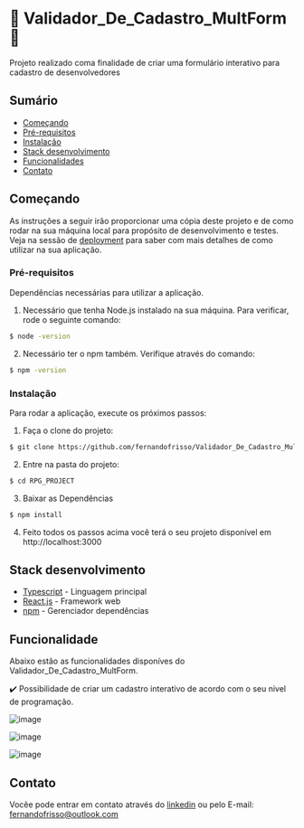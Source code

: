 # :briefcase:	 Validador_De_Cadastro_MultForm :briefcase:	

Projeto realizado coma finalidade de criar uma formulário interativo para cadastro de desenvolvedores

## Sumário

* [Começando](#Começando)
* [Pré-requisitos](#Pré-requisitos)
* [Instalação](#Instalação)
* [Stack desenvolvimento](#Stack-desenvolvimento)
* [Funcionalidades](#Funcionalidades)
* [Contato](#Contato)

## Começando

As instruções a seguir irão proporcionar uma cópia deste projeto e de como rodar na sua máquina local para propósito de desenvolvimento e testes. Veja na sessão de [deployment](#Deployment) para saber com mais detalhes de como utilizar na sua aplicação.

### Pré-requisitos

Dependências necessárias para utilizar a aplicação.

1. Necessário que tenha Node.js instalado na sua máquina. Para verificar, rode o seguinte comando:

```bash
$ node -version
```

2. Necessário ter o npm também. Verifique através do comando:

```bash
$ npm -version
```


### Instalação

Para rodar a aplicação, execute os próximos passos:

1. Faça o clone do projeto:

```bash
$ git clone https://github.com/fernandofrisso/Validador_De_Cadastro_MultForm.git
```

2. Entre na pasta do projeto:

```bash
$ cd RPG_PROJECT
```


3. Baixar as Dependências

```bash
$ npm install
```

4. Feito todos os passos acima você terá o seu projeto disponível em http://localhost:3000

## Stack desenvolvimento

* [Typescript](https://www.typescriptlang.org/) - Linguagem principal
* [React.js](https://legacy.reactjs.org/) - Framework web
* [npm](https://www.npmjs.com/) - Gerenciador dependências

## Funcionalidade
Abaixo estão as funcionalidades disponíves do Validador_De_Cadastro_MultForm. 

:heavy_check_mark: Possibilidade de criar um cadastro interativo de acordo com o seu nivel de programação.

![image](https://github.com/fernandofrisso/Validador_De_Cadastro_MultForm/assets/90481444/ac18a01e-9964-4270-929a-4ef935b5ccd7)

![image](https://github.com/fernandofrisso/Validador_De_Cadastro_MultForm/assets/90481444/eeb0cbcd-caed-4c01-8537-b410b97def3a)

![image](https://github.com/fernandofrisso/Validador_De_Cadastro_MultForm/assets/90481444/2adad232-f656-49bc-a00a-677682025c2f)



## Contato

Vocêe pode entrar em contato através do [linkedin](https://www.linkedin.com/in/fernandofariasfrisso/) ou pelo E-mail: fernandofrisso@outlook.com
